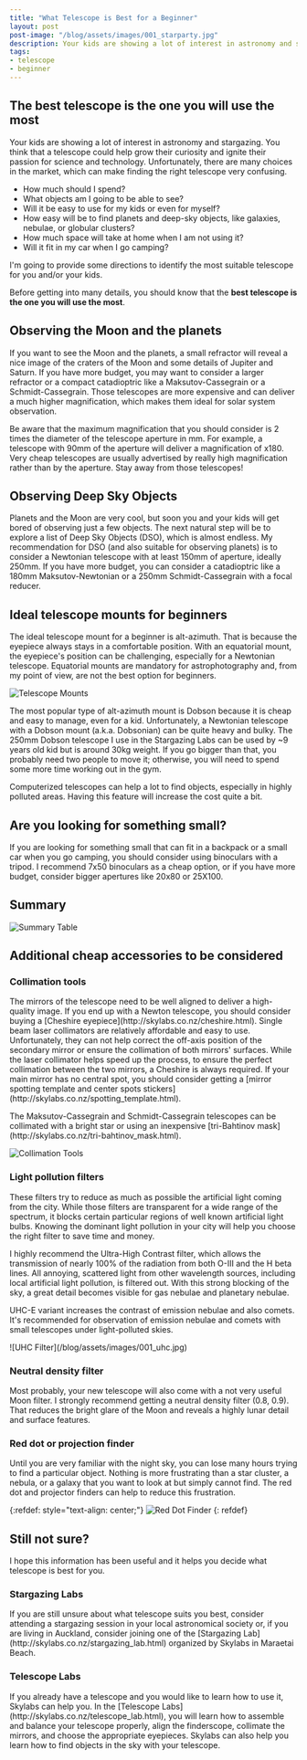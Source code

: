 ```yaml
---
title: "What Telescope is Best for a Beginner"
layout: post
post-image: "/blog/assets/images/001_starparty.jpg"
description: Your kids are showing a lot of interest in astronomy and stargazing. You think that a telescope could help grow their curiosity and ignite their passion for science and technology. Unfortunately, there are many choices in the market, which can make finding the right telescope very confusing.
tags:
- telescope
- beginner
---
```


## The best telescope is the one you will use the most
<p>Your kids are showing a lot of interest in astronomy and stargazing. You think that a telescope could help grow their curiosity and ignite their passion for science and technology. Unfortunately, there are many choices in the market, which can make finding the right telescope very confusing.</p>

* How much should I spend?
* What objects am I going to be able to see?
* Will it be easy to use for my kids or even for myself?
* How easy will be to find planets and deep-sky objects, like galaxies, nebulae, or globular clusters?
* How much space will take at home when I am not using it?
* Will it fit in my car when I go camping?

<p>I'm going to provide some directions to identify the most suitable telescope for you and/or your kids.</p>
<p>Before getting into many details, you should know that the <b>best telescope is the one you will use the most</b>.</p>

## Observing the Moon and the planets
<p>If you want to see the Moon and the planets, a small refractor will reveal a nice image of the craters of the Moon and some details of Jupiter and Saturn. If you have more budget, you may want to consider a larger refractor or a compact catadioptric like a Maksutov-Cassegrain or a Schmidt-Cassegrain. Those telescopes are more expensive and can deliver a much higher magnification, which makes them ideal for solar system observation.</p>

<p>Be aware that the maximum magnification that you should consider is 2 times the diameter of the telescope aperture in mm. For example, a telescope with 90mm of the aperture will deliver a magnification of x180. Very cheap telescopes are usually advertised by really high magnification rather than by the aperture. Stay away from those telescopes!</p>

## Observing Deep Sky Objects
<p>Planets and the Moon are very cool, but soon you and your kids will get bored of observing just a few objects. The next natural step will be to explore a list of Deep Sky Objects (DSO), which is almost endless. My recommendation for DSO (and also suitable for observing planets) is to consider a Newtonian telescope with at least 150mm of aperture, ideally 250mm. If you have more budget, you can consider a catadioptric like a 180mm Maksutov-Newtonian or a 250mm Schmidt-Cassegrain with a focal reducer.</p>

## Ideal telescope mounts for beginners
<p>The ideal telescope mount for a beginner is alt-azimuth. That is because the eyepiece always stays in a comfortable position. With an equatorial mount, the eyepiece's position can be challenging, especially for a Newtonian telescope. Equatorial mounts are mandatory for astrophotography and, from my point of view, are not the best option for beginners.</p>

![Telescope Mounts](/blog/assets/images/001_mounts.png)

<p>The most popular type of alt-azimuth mount is Dobson because it is cheap and easy to manage, even for a kid. Unfortunately, a Newtonian telescope with a Dobson mount (a.k.a. Dobsonian) can be quite heavy and bulky. The 250mm Dobson telescope I use in the Stargazing Labs can be used by ~9 years old kid but is around 30kg weight. If you go bigger than that, you probably need two people to move it; otherwise, you will need to spend some more time working out in the gym.</p>

<p>Computerized telescopes can help a lot to find objects, especially in highly polluted areas. Having this feature will increase the cost quite a bit.</p>

## Are you looking for something small?
<p>If you are looking for something small that can fit in a backpack or a small car when you go camping, you should consider using binoculars with a tripod. I recommend 7x50 binoculars as a cheap option, or if you have more budget, consider bigger apertures like 20x80 or 25X100.</p>

## Summary

![Summary Table](/blog/assets/images/001_summary.png)

## Additional cheap accessories to be considered
### Collimation tools
<p>The mirrors of the telescope need to be well aligned to deliver a high-quality image. If you end up with a Newton telescope, you should consider buying a [Cheshire eyepiece](http://skylabs.co.nz/cheshire.html). Single beam laser collimators are relatively affordable and easy to use. Unfortunately, they can not help correct the off-axis position of the secondary mirror or ensure the collimation of both mirrors' surfaces. While the laser collimator helps speed up the process, to ensure the perfect collimation between the two mirrors, a Cheshire is always required. If your main mirror has no central spot, you should consider getting a [mirror spotting template and center spots stickers](http://skylabs.co.nz/spotting_template.html).</p>

<p>The Maksutov-Cassegrain and Schmidt-Cassegrain telescopes can be collimated with a bright star or using an inexpensive [tri-Bahtinov mask](http://skylabs.co.nz/tri-bahtinov_mask.html).</p>

![Collimation Tools](/blog/assets/images/001_collimation.jpg)


### Light pollution filters
<p>These filters try to reduce as much as possible the artificial light coming from the city. While those filters are transparent for a wide range of the spectrum, it blocks certain particular regions of well known artificial light bulbs. Knowing the dominant light pollution in your city will help you choose the right filter to save time and money.</p>

<p>I highly recommend the Ultra-High Contrast filter, which allows the transmission of nearly 100% of the radiation from both O-III and the H beta lines. All annoying, scattered light from other wavelength sources, including local artificial light pollution, is filtered out. With this strong blocking of the sky, a great detail becomes visible for gas nebulae and planetary nebulae.</p>

<p>UHC-E variant increases the contrast of emission nebulae and also comets. It's recommended for observation of emission nebulae and comets with small telescopes under light-polluted skies.</p>
![UHC Filter](/blog/assets/images/001_uhc.jpg)


### Neutral density filter
<p>Most probably, your new telescope will also come with a not very useful Moon filter. I strongly recommend getting a neutral density filter (0.8, 0.9). That reduces the bright glare of the Moon and reveals a highly lunar detail and surface features.</p>

### Red dot or projection finder
<p>Until you are very familiar with the night sky, you can lose many hours trying to find a particular object. Nothing is more frustrating than a star cluster, a nebula, or a galaxy that you want to look at but simply cannot find. The red dot and projector finders can help to reduce this frustration.</p>

{:refdef: style="text-align: center;"}
![Red Dot Finder](/blog/assets/images/001_telrad.jpg)
{: refdef}


## Still not sure?
<p>I hope this information has been useful and it helps you decide what telescope is best for you.</p>

### Stargazing Labs
<p>If you are still unsure about what telescope suits you best, consider attending a stargazing session in your local astronomical society or, if you are living in Auckland, consider joining one of the [Stargazing Lab](http://skylabs.co.nz/stargazing_lab.html) organized by Skylabs in Maraetai Beach.</p>

### Telescope Labs
<p>If you already have a telescope and you would like to learn how to use it, Skylabs can help you. In the [Telescope Labs](http://skylabs.co.nz/telescope_lab.html), you will learn how to assemble and balance your telescope properly, align the finderscope, collimate the mirrors, and choose the appropriate eyepieces. Skylabs can also help you learn how to find objects in the sky with your telescope.</p>
